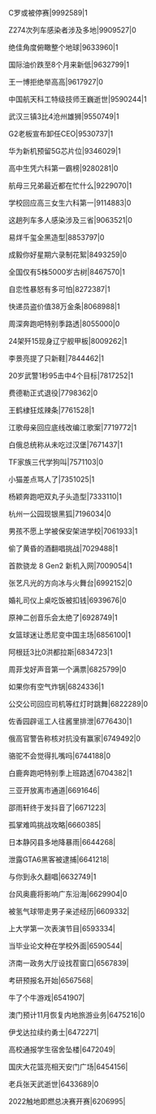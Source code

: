 C罗或被停赛|9992589|1

Z274次列车感染者涉及多地|9909527|0

绝佳角度俯瞰整个地球|9633960|1

国际油价跌至8个月来新低|9632799|1

王一博拒绝举高高|9617927|0

中国航天科工特级技师王巍逝世|9590244|1

武汉三镇3比4沧州雄狮|9550749|1

G2老板宣布卸任CEO|9530737|1

华为新机预留5G芯片位|9346029|1

高中生凭六科第一霸榜|9280281|0

航母三兄弟最近都在忙什么|9229070|1

学校回应高三女生六科第一|9114883|0

这趟列车多人感染涉及三省|9063521|0

易烊千玺全黑造型|8853797|0

成毅你好星期六录制花絮|8493259|0

全国仅有5株5000岁古树|8467570|1

自恋性暴怒有多可怕|8272387|1

快递员盗价值38万金条|8068988|1

周深奔跑吧特别季路透|8055000|0

24架歼15现身辽宁舰甲板|8009262|1

李景亮提了只新鞋|7844462|1

20岁武警1秒95击中4个目标|7817252|1

费德勒正式退役|7798362|0

王鹤棣狂炫辣条|7761528|1

江歌母亲回应底线改编江歌案|7719772|1

白俄总统称从未吃过汉堡|7671437|1

TF家族三代学狗叫|7571103|0

小猫差点骂人了|7351025|1

杨颖奔跑吧双丸子头造型|7333110|1

杭州一公园现银黑狐|7196034|0

男孩不愿上学被保安架进学校|7061933|1

偷了黄昏的酒翻唱挑战|7029488|1

首款骁龙 8 Gen2 新机入网|7009054|1

张艺凡光的方向冰与火舞台|6992152|0

婚礼司仪上桌吃饭被扣钱|6939676|0

原神二创音乐会太绝了|6928749|1

女篮球迷让悉尼变中国主场|6856100|1

阿根廷3比0洪都拉斯|6834723|1

周菲戈好声音第一个满票|6825799|0

如果你有空气炸锅|6824336|1

公交公司回应司机等红灯时跳舞|6822289|0

佐香园辟谣工人往酱里排泄|6776430|1

俄高官警告称核对抗没有赢家|6749492|0

骆驼不会觉得扎嘴吗|6744188|0

白鹿奔跑吧特别季上班路透|6704382|1

三亚开放离市通道|6691646|

邵雨轩终于发抖音了|6671223|

孤掌难鸣挑战攻略|6660385|

日本静冈县多地降暴雨|6644268|

泄露GTA6黑客被逮捕|6641218|

与你到永久翻唱|6632749|1

台风奥鹿将影响广东沿海|6629904|0

被氢气球带走男子亲述经历|6609332|

上大学第一次表演节目|6593334|

当毕业论文种在学校外面|6590544|

济南一政务大厅设找茬窗口|6567839|

考研预报名开始|6567568|

牛了个牛游戏|6541907|

澳门预计11月恢复内地旅游业务|6475216|0

伊戈达拉续约勇士|6472271|

高校通报学生宿舍坠楼|6472049|

国庆大花篮亮相天安门广场|6454156|

老兵张天武逝世|6433689|0

2022触地即燃总决赛开赛|6206995|

